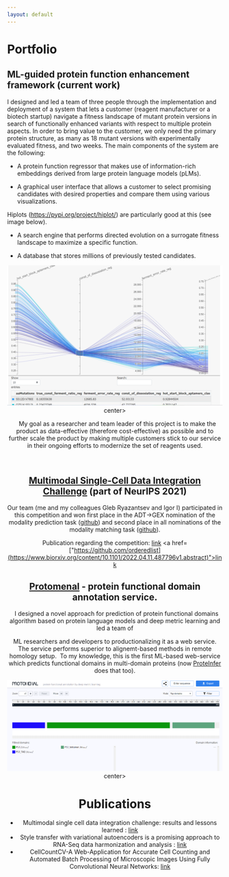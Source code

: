 ```yaml
---
layout: default
---
```


# Portfolio

## ML-guided protein function enhancement framework (current work)

I designed and led a team of three people through the implementation and deployment of a system that lets a customer (reagent manufacturer or a biotech startup) navigate a fitness landscape of mutant protein versions in search of functionally enhanced variants with respect to multiple protein aspects. In order to bring value to the customer, we only need the primary protein structure, as many as 18 mutant versions with experimentally evaluated fitness, and two weeks. The main components of the system are the following: 

* A protein function regressor that makes use of information-rich embeddings derived from large protein language models (pLMs).

* A graphical user interface that allows a customer to select promising candidates with desired properties and compare them using various visualizations.

Hiplots (https://pypi.org/project/hiplot/) are particularly good at this (see image below).

* A search engine that performs directed evolution on a surrogate fitness landscape to maximize a specific function.

* A database that stores millions of previously tested candidates.

<center><img src="/assets/img/enhancement_hiplot.png"/>center>




   My goal as a researcher and team leader of this project is to make the product as data-effective (therefore cost-effective) as possible and to further scale the product by making multiple customers stick to our service in their ongoing efforts to modernize the set of reagents used.

   

## [Multimodal Single-Cell Data Integration Challenge](https://openproblems.bio/neurips_2021/) (part of NeurIPS 2021)

Our team (me and my colleagues Gleb Ryazantsev and Igor I) participated in this competition and won first place in the ADT->GEX nomination of the modality prediction task ([github](https://github.com/openproblems-bio/neurips2021_multimodal_topmethods/tree/main/src/predict_modality/methods/novel)) and second place in all nominations of the modality matching task ([github](https://github.com/openproblems-bio/neurips2021_multimodal_topmethods/tree/main/src/match_modality/methods/novel)).

Publication regarding the competition: [link](https://www.biorxiv.org/content/10.1101/2022.04.11.487796v1.abstract) <a href=["https://github.com/orderedlist](https://www.biorxiv.org/content/10.1101/2022.04.11.487796v1.abstract)">link</a>

## [Protomenal](https://protomenal.com) - protein functional domain annotation service.

  I designed a novel approach for prediction of protein functional domains algorithm based on protein language models and deep metric learning and led a team of

ML researchers and developers to productionalizing it as a web service. The service performs superior to alignemt-based methods in remote homology setup.  To my knowledge, this is the first ML-based web-service which predicts functional domains in multi-domain proteins (now [ProteInfer](https://google-research.github.io/proteinfer/) does that too).

<center><img src="/assets/img/protomenal.png"/>center>

# Publications
* Multimodal single cell data integration challenge: results and lessons learned : [link](https://www.biorxiv.org/content/10.1101/2022.04.11.487796.abstract)
* Style transfer with variational autoencoders is a promising approach to RNA-Seq data harmonization and analysis : [link](https://www.ncbi.nlm.nih.gov/pmc/articles/PMC7755413/)
* CellCountCV-A Web-Application for Accurate Cell Counting and Automated Batch Processing of Microscopic Images Using Fully Convolutional Neural Networks: [link](https://pubmed.ncbi.nlm.nih.gov/32610652/)

<!---
Text can be **bold**, _italic_, or ~~strikethrough~~.

[Link to another page](./another-page.html).

There should be whitespace between paragraphs.

There should be whitespace between paragraphs. We recommend including a README, or a file with information about your project.

# Header 1

This is a normal paragraph following a header. GitHub is a code hosting platform for version control and collaboration. It lets you and others work together on projects from anywhere.

## Header 2

> This is a blockquote following a header.
>
> When something is important enough, you do it even if the odds are not in your favor.

### Header 3

```js
// Javascript code with syntax highlighting.
var fun = function lang(l) {
  dateformat.i18n = require('./lang/' + l)
  return true;
}
```

```ruby
# Ruby code with syntax highlighting
GitHubPages::Dependencies.gems.each do |gem, version|
  s.add_dependency(gem, "= #{version}")
end
```

#### Header 4

*   This is an unordered list following a header.
*   This is an unordered list following a header.
*   This is an unordered list following a header.

##### Header 5

1.  This is an ordered list following a header.
2.  This is an ordered list following a header.
3.  This is an ordered list following a header.

###### Header 6

| head1        | head two          | three |
|:-------------|:------------------|:------|
| ok           | good swedish fish | nice  |
| out of stock | good and plenty   | nice  |
| ok           | good `oreos`      | hmm   |
| ok           | good `zoute` drop | yumm  |

### There's a horizontal rule below this.

* * *

### Here is an unordered list:

*   Item foo
*   Item bar
*   Item baz
*   Item zip

### And an ordered list:

1.  Item one
1.  Item two
1.  Item three
1.  Item four

### And a nested list:

- level 1 item
  - level 2 item
  - level 2 item
    - level 3 item
    - level 3 item
- level 1 item
  - level 2 item
  - level 2 item
  - level 2 item
- level 1 item
  - level 2 item
  - level 2 item
- level 1 item

### Small image

![Octocat](https://github.githubassets.com/images/icons/emoji/octocat.png)

### Large image

![Branching](https://guides.github.com/activities/hello-world/branching.png)


### Definition lists can be used with HTML syntax.

<dl>
<dt>Name</dt>
<dd>Godzilla</dd>
<dt>Born</dt>
<dd>1952</dd>
<dt>Birthplace</dt>
<dd>Japan</dd>
<dt>Color</dt>
<dd>Green</dd>
</dl>

```
Long, single-line code blocks should not wrap. They should horizontally scroll if they are too long. This line should be long enough to demonstrate this.
```

```
The final element.
```
-->
